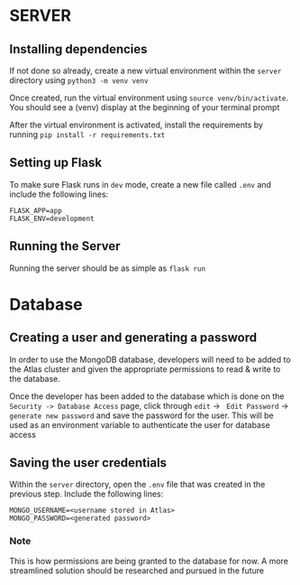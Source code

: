# SERVER

## Installing dependencies

If not done so already, create a new virtual environment within the `server` directory using `python3 -m venv venv`

Once created, run the virtual environment using `source venv/bin/activate`. You should see a (venv) display at the beginning of your terminal prompt

After the virtual environment is activated, install the requirements by running `pip install -r requirements.txt`

## Setting up Flask

To make sure Flask runs in `dev` mode, create a new file called `.env` and include the following lines:

```
FLASK_APP=app
FLASK_ENV=development
```

## Running the Server

Running the server should be as simple as `flask run`

# Database

## Creating a user and generating a password 
In order to use the MongoDB database, developers will need to be added to the Atlas cluster and given the 
appropriate permissions to read & write to the database. 

Once the developer has been added to the database which is done on the `Security -> Database Access` page, 
click through `edit` ->  ` Edit Password` -> `generate new password` and save the password for the user. This 
will be used as an environment variable to authenticate the user for database access

## Saving the user credentials
Within the `server` directory, open the `.env` file that was created in the previous step. 
Include the following lines: 

```
MONGO_USERNAME=<username stored in Atlas>
MONGO_PASSWORD=<generated password>
```


### Note
This is how permissions are being granted to the database for now. A more streamlined solution 
should be researched and pursued in the future
